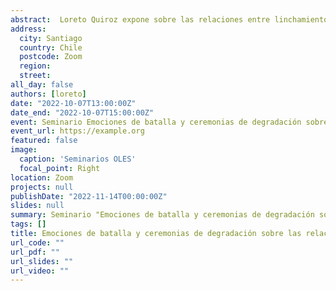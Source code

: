 ```yaml
---
abstract:  Loreto Quiroz expone sobre las relaciones entre linchamientos y derecho en el 4to Seminario de Prácticas Investigativas OLES. 
address:
  city: Santiago
  country: Chile
  postcode: Zoom
  region: 
  street: 
all_day: false
authors: [loreto]
date: "2022-10-07T13:00:00Z"
date_end: "2022-10-07T15:00:00Z"
event: Seminario Emociones de batalla y ceremonias de degradación sobre las relaciones entre linchamientos y derecho
event_url: https://example.org
featured: false
image:
  caption: 'Seminarios OLES'
  focal_point: Right
location: Zoom
projects: null
publishDate: "2022-11-14T00:00:00Z"
slides: null
summary: Seminario "Emociones de batalla y ceremonias de degradación sobre las relaciones entre linchamientos y derecho". Loreto Quiroz.
tags: []
title: Emociones de batalla y ceremonias de degradación sobre las relaciones entre linchamientos y derecho.
url_code: ""
url_pdf: ""
url_slides: ""
url_video: ""
---
```



